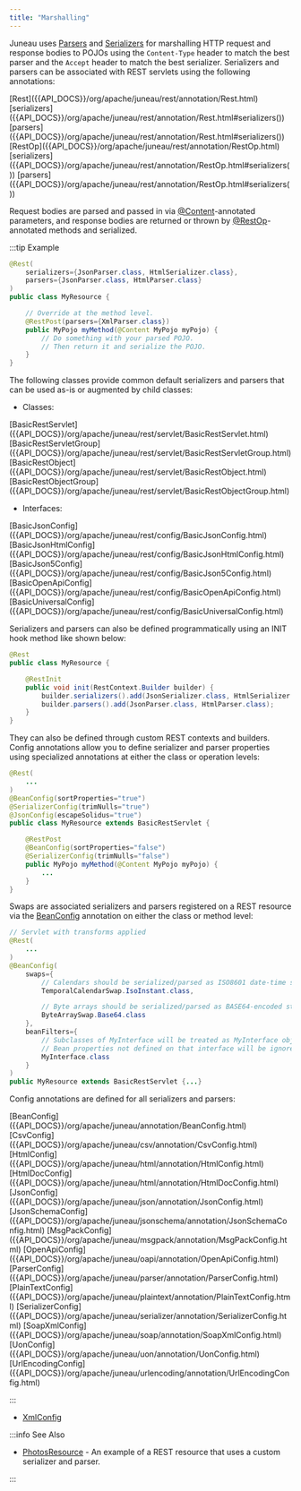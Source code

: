 ```yaml
---
title: "Marshalling"
---
```


Juneau uses [Parsers]({{API_DOCS}}/org/apache/juneau/parser/Parser.html) and [Serializers]({{API_DOCS}}/org/apache/juneau/serializer/Serializer.html) for marshalling HTTP request and response bodies to POJOs using the `Content-Type` header to match the best parser and the `Accept` header to match the best serializer.
Serializers and parsers can be associated with REST servlets using the following annotations:

<tree>
<node-0><java-annotation>[Rest]({{API_DOCS}}/org/apache/juneau/rest/annotation/Rest.html)</java-annotation></node-0>
<node-1><java-method-annotation>[serializers]({{API_DOCS}}/org/apache/juneau/rest/annotation/Rest.html#serializers())</java-method-annotation></node-1>
<node-1><java-method-annotation>[parsers]({{API_DOCS}}/org/apache/juneau/rest/annotation/Rest.html#serializers())</java-method-annotation></node-1>
<node-0><java-annotation>[RestOp]({{API_DOCS}}/org/apache/juneau/rest/annotation/RestOp.html)</java-annotation></node-0>
<node-1><java-method-annotation>[serializers]({{API_DOCS}}/org/apache/juneau/rest/annotation/RestOp.html#serializers())</java-method-annotation></node-1>
<node-1><java-method-annotation>[parsers]({{API_DOCS}}/org/apache/juneau/rest/annotation/RestOp.html#serializers())</java-method-annotation></node-1>
</tree>

Request bodies are parsed and passed in via [@Content]({{API_DOCS}}/org/apache/juneau/http/annotation/Content.html)-annotated parameters, and response bodies are returned or thrown by [@RestOp]({{API_DOCS}}/org/apache/juneau/rest/annotation/RestOp.html)-annotated methods and serialized.

:::tip Example
```java
@Rest(
    serializers={JsonParser.class, HtmlSerializer.class},
    parsers={JsonParser.class, HtmlParser.class}
)
public class MyResource {

    // Override at the method level.
    @RestPost(parsers={XmlParser.class})
    public MyPojo myMethod(@Content MyPojo myPojo) {
        // Do something with your parsed POJO.
        // Then return it and serialize the POJO.
    }
}
```

The following classes provide common default serializers and parsers that can be
used as-is or augmented by child classes:

- Classes:

<tree>
<node-0><java-class>[BasicRestServlet]({{API_DOCS}}/org/apache/juneau/rest/servlet/BasicRestServlet.html)</java-class></node-0>
<node-0><java-class>[BasicRestServletGroup]({{API_DOCS}}/org/apache/juneau/rest/servlet/BasicRestServletGroup.html)</java-class></node-0>
<node-0><java-class>[BasicRestObject]({{API_DOCS}}/org/apache/juneau/rest/servlet/BasicRestObject.html)</java-class></node-0>
<node-0><java-class>[BasicRestObjectGroup]({{API_DOCS}}/org/apache/juneau/rest/servlet/BasicRestObjectGroup.html)</java-class></node-0>
</tree>

- Interfaces:

<tree>
<node-0><java-class>[BasicJsonConfig]({{API_DOCS}}/org/apache/juneau/rest/config/BasicJsonConfig.html)</java-class></node-0>
<node-0><java-class>[BasicJsonHtmlConfig]({{API_DOCS}}/org/apache/juneau/rest/config/BasicJsonHtmlConfig.html)</java-class></node-0>
<node-0><java-class>[BasicJson5Config]({{API_DOCS}}/org/apache/juneau/rest/config/BasicJson5Config.html)</java-class></node-0>
<node-0><java-class>[BasicOpenApiConfig]({{API_DOCS}}/org/apache/juneau/rest/config/BasicOpenApiConfig.html)</java-class></node-0>
<node-0><java-class>[BasicUniversalConfig]({{API_DOCS}}/org/apache/juneau/rest/config/BasicUniversalConfig.html)</java-class></node-0>
</tree>

Serializers and parsers can also be defined programmatically using an INIT hook method like shown below:

```java
@Rest
public class MyResource {

    @RestInit
    public void init(RestContext.Builder builder) {
        builder.serializers().add(JsonSerializer.class, HtmlSerializer.class);
        builder.parsers().add(JsonParser.class, HtmlParser.class);
    }
}
```

They can also be defined through custom REST contexts and builders.
Config annotations allow you to define serializer and parser properties using specialized annotations
at either the class or operation levels:

```java
@Rest(
    ...
)
@BeanConfig(sortProperties="true")
@SerializerConfig(trimNulls="true")
@JsonConfig(escapeSolidus="true")
public class MyResource extends BasicRestServlet {

    @RestPost
    @BeanConfig(sortProperties="false")
    @SerializerConfig(trimNulls="false")
    public MyPojo myMethod(@Content MyPojo myPojo) {
        ...
    }
}
```

Swaps are associated serializers and parsers registered on a REST resource via the [BeanConfig]({{API_DOCS}}/org/apache/juneau/annotation/BeanConfig.html) annotation
on either the class or method level:

```java
// Servlet with transforms applied
@Rest(
    ...
)
@BeanConfig(
    swaps={
        // Calendars should be serialized/parsed as ISO8601 date-time strings
        TemporalCalendarSwap.IsoInstant.class,

        // Byte arrays should be serialized/parsed as BASE64-encoded strings
        ByteArraySwap.Base64.class
    },
    beanFilters={
        // Subclasses of MyInterface will be treated as MyInterface objects.
        // Bean properties not defined on that interface will be ignored.
        MyInterface.class
    }
)
public MyResource extends BasicRestServlet {...}
```

Config annotations are defined for all serializers and parsers:

<tree>
<node-0><java-annotation>[BeanConfig]({{API_DOCS}}/org/apache/juneau/annotation/BeanConfig.html)</java-annotation></node-0>
<node-0><java-annotation>[CsvConfig]({{API_DOCS}}/org/apache/juneau/csv/annotation/CsvConfig.html)</java-annotation></node-0>
<node-0><java-annotation>[HtmlConfig]({{API_DOCS}}/org/apache/juneau/html/annotation/HtmlConfig.html)</java-annotation></node-0>
<node-0><java-annotation>[HtmlDocConfig]({{API_DOCS}}/org/apache/juneau/html/annotation/HtmlDocConfig.html)</java-annotation></node-0>
<node-0><java-annotation>[JsonConfig]({{API_DOCS}}/org/apache/juneau/json/annotation/JsonConfig.html)</java-annotation></node-0>
<node-0><java-annotation>[JsonSchemaConfig]({{API_DOCS}}/org/apache/juneau/jsonschema/annotation/JsonSchemaConfig.html)</java-annotation></node-0>
<node-0><java-annotation>[MsgPackConfig]({{API_DOCS}}/org/apache/juneau/msgpack/annotation/MsgPackConfig.html)</java-annotation></node-0>
<node-0><java-annotation>[OpenApiConfig]({{API_DOCS}}/org/apache/juneau/oapi/annotation/OpenApiConfig.html)</java-annotation></node-0>
<node-0><java-annotation>[ParserConfig]({{API_DOCS}}/org/apache/juneau/parser/annotation/ParserConfig.html)</java-annotation></node-0>
<node-0><java-annotation>[PlainTextConfig]({{API_DOCS}}/org/apache/juneau/plaintext/annotation/PlainTextConfig.html)</java-annotation></node-0>
<node-0><java-annotation>[SerializerConfig]({{API_DOCS}}/org/apache/juneau/serializer/annotation/SerializerConfig.html)</java-annotation></node-0>
<node-0><java-annotation>[SoapXmlConfig]({{API_DOCS}}/org/apache/juneau/soap/annotation/SoapXmlConfig.html)</java-annotation></node-0>
<node-0><java-annotation>[UonConfig]({{API_DOCS}}/org/apache/juneau/uon/annotation/UonConfig.html)</java-annotation></node-0>
<node-0><java-annotation>[UrlEncodingConfig]({{API_DOCS}}/org/apache/juneau/urlencoding/annotation/UrlEncodingConfig.html)</java-annotation></node-0>
</tree>

:::

- [XmlConfig]({{API_DOCS}}/org/apache/juneau/xml/annotation/XmlConfig.html)

:::info See Also

- [PhotosResource]({{API_DOCS}}/org/apache/juneau/examples/rest/PhotosResource.html) - An example of a REST resource that uses a custom serializer and parser.

:::